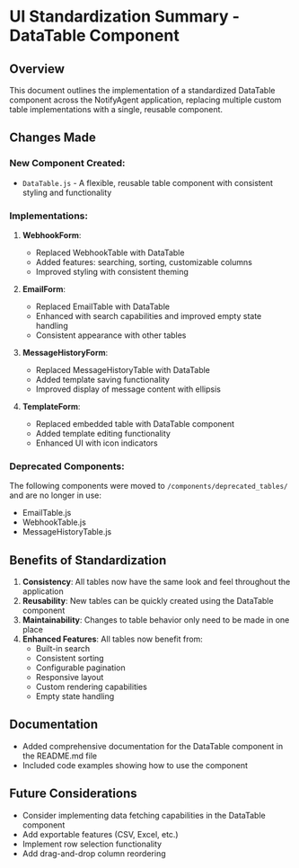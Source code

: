 # UI Standardization Summary - DataTable Component

## Overview
This document outlines the implementation of a standardized DataTable component across the NotifyAgent application, replacing multiple custom table implementations with a single, reusable component.

## Changes Made

### New Component Created:
- `DataTable.js` - A flexible, reusable table component with consistent styling and functionality

### Implementations:
1. **WebhookForm**: 
   - Replaced WebhookTable with DataTable
   - Added features: searching, sorting, customizable columns
   - Improved styling with consistent theming

2. **EmailForm**:
   - Replaced EmailTable with DataTable
   - Enhanced with search capabilities and improved empty state handling
   - Consistent appearance with other tables

3. **MessageHistoryForm**:
   - Replaced MessageHistoryTable with DataTable
   - Added template saving functionality
   - Improved display of message content with ellipsis

4. **TemplateForm**:
   - Replaced embedded table with DataTable component
   - Added template editing functionality
   - Enhanced UI with icon indicators

### Deprecated Components:
The following components were moved to `/components/deprecated_tables/` and are no longer in use:
- EmailTable.js
- WebhookTable.js
- MessageHistoryTable.js

## Benefits of Standardization

1. **Consistency**: All tables now have the same look and feel throughout the application
2. **Reusability**: New tables can be quickly created using the DataTable component
3. **Maintainability**: Changes to table behavior only need to be made in one place
4. **Enhanced Features**: All tables now benefit from:
   - Built-in search
   - Consistent sorting
   - Configurable pagination
   - Responsive layout
   - Custom rendering capabilities
   - Empty state handling

## Documentation
- Added comprehensive documentation for the DataTable component in the README.md file
- Included code examples showing how to use the component

## Future Considerations
- Consider implementing data fetching capabilities in the DataTable component
- Add exportable features (CSV, Excel, etc.)
- Implement row selection functionality
- Add drag-and-drop column reordering
